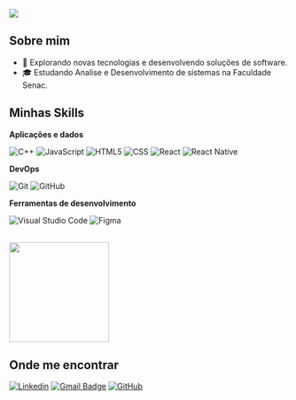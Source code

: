 
![](https://komarev.com/ghpvc/?username=HenriqueGaldino&color=006bed)

## Sobre mim

- 🤔 Explorando novas tecnologias e desenvolvendo soluções de software.
- 🎓 Estudando Analise e Desenvolvimento de sistemas na Faculdade Senac.

## Minhas Skills

**Aplicações e dados**

![C++](https://img.shields.io/badge/-C++-333333?style=flat&logo=C%2B%2B&logoColor=00599C)
![JavaScript](https://img.shields.io/badge/-JavaScript-333333?style=flat&logo=javascript)
![HTML5](https://img.shields.io/badge/-HTML5-333333?style=flat&logo=HTML5)
![CSS](https://img.shields.io/badge/-CSS-333333?style=flat&logo=CSS3&logoColor=1572B6)
![React](https://img.shields.io/badge/-React-333333?style=flat&logo=react)
![React Native](https://img.shields.io/badge/-React%20Native-333333?style=flat&logo=react)

**DevOps**

![Git](https://img.shields.io/badge/-Git-333333?style=flat&logo=git)
![GitHub](https://img.shields.io/badge/-GitHub-333333?style=flat&logo=github)

**Ferramentas de desenvolvimento**

![Visual Studio Code](https://img.shields.io/badge/-Visual%20Studio%20Code-333333?style=flat&logo=visual-studio-code&logoColor=007ACC)
![Figma](https://img.shields.io/badge/-Figma-333333?style=flat&logo=figma&logoColor=007ACC)

<br/>

<a href="https://github.com/HenriqueGaldino" title="Perfil do Henrique">
  <img height="180em" src="https://github-readme-stats.vercel.app/api?username=HenriqueGaldino&theme=dracula&show_icons=true" />
</a>

## Onde me encontrar

[![Linkedin](https://img.shields.io/badge/-Henrique-blue?style=flat-square&logo=Linkedin&logoColor=white&link=https://www.linkedin.com/in/henrique-andrion-galdino-9aa9a82a8/)](https://www.linkedin.com/in/henrique-andrion-galdino-9aa9a82a8/)
[![Gmail Badge](https://img.shields.io/badge/-henriqueandrion.galdino@email.com-006bed?style=flat-square&logo=Gmail&logoColor=white&link=mailto:henriqueandrion.galdino@gmial.com)](mailto:henriqueandrion.galdino@gmail.com)
[![GitHub](https://img.shields.io/github/followers/HenriqueGaldino?label=follow&style=social)](https://github.com/HenriqueGaldino)
